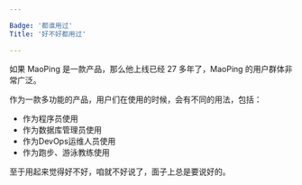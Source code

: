 ```yaml
---

Badge: '都谁用过'
Title: '好不好都用过'

---
```


如果 MaoPing 是一款产品，那么他上线已经 27 多年了，MaoPing 的用户群体非常广泛。

作为一款多功能的产品，用户们在使用的时候，会有不同的用法，包括：

* 作为程序员使用
* 作为数据库管理员使用
* 作为DevOps运维人员使用
* 作为跑步、游泳教练使用

至于用起来觉得好不好，咱就不好说了，面子上总是要说好的。
